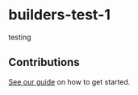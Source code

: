 # builders-test-1

testing

## Contributions

[See our guide](contributing.md) on how to get started.
